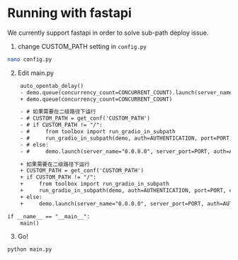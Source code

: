 # Running with fastapi

We currently support fastapi in order to solve sub-path deploy issue.

1. change CUSTOM_PATH setting in `config.py`

``` sh
nano config.py
```

2. Edit main.py

```diff
    auto_opentab_delay()
    - demo.queue(concurrency_count=CONCURRENT_COUNT).launch(server_name="0.0.0.0", server_port=PORT, auth=AUTHENTICATION, favicon_path="docs/logo.png")
    + demo.queue(concurrency_count=CONCURRENT_COUNT)

    - # 如果需要在二级路径下运行
    - # CUSTOM_PATH = get_conf('CUSTOM_PATH')
    - # if CUSTOM_PATH != "/":
    - #     from toolbox import run_gradio_in_subpath
    - #     run_gradio_in_subpath(demo, auth=AUTHENTICATION, port=PORT, custom_path=CUSTOM_PATH)
    - # else:
    - #     demo.launch(server_name="0.0.0.0", server_port=PORT, auth=AUTHENTICATION, favicon_path="docs/logo.png")

    + 如果需要在二级路径下运行
    + CUSTOM_PATH = get_conf('CUSTOM_PATH')
    + if CUSTOM_PATH != "/":
    +     from toolbox import run_gradio_in_subpath
    +     run_gradio_in_subpath(demo, auth=AUTHENTICATION, port=PORT, custom_path=CUSTOM_PATH)
    + else:
    +     demo.launch(server_name="0.0.0.0", server_port=PORT, auth=AUTHENTICATION, favicon_path="docs/logo.png")

if __name__ == "__main__":
    main()
```


3. Go!

``` sh
python main.py
```
